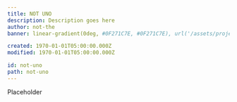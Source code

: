 ```yaml
---
title: NOT UNO
description: Description goes here
author: not-the
banner: linear-gradient(0deg, #0F271C7E, #0F271C7E), url('/assets/project/not_uno_banner_notext.png')

created: 1970-01-01T05:00:00.000Z
modified: 1970-01-01T05:00:00.000Z

id: not-uno
path: not-uno
---
```


Placeholder
